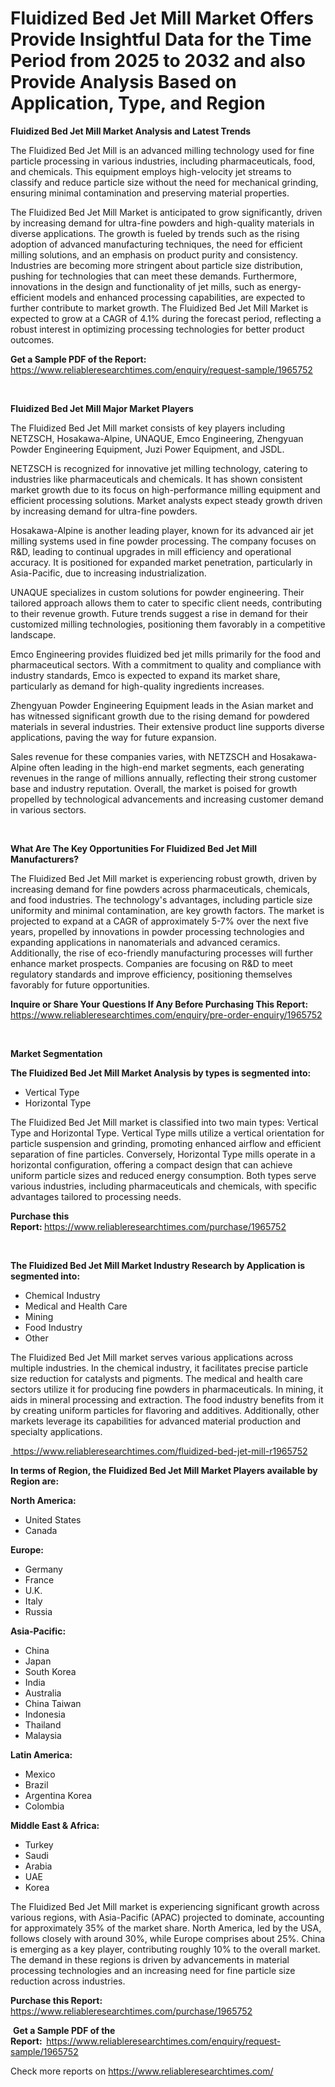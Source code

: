 <p><h1>Fluidized Bed Jet Mill Market Offers Provide Insightful Data for the Time Period from 2025 to 2032 and also Provide Analysis Based on Application, Type, and Region</h1></p><p><strong>Fluidized Bed Jet Mill Market Analysis and Latest Trends</strong></p>
<p><p>The Fluidized Bed Jet Mill is an advanced milling technology used for fine particle processing in various industries, including pharmaceuticals, food, and chemicals. This equipment employs high-velocity jet streams to classify and reduce particle size without the need for mechanical grinding, ensuring minimal contamination and preserving material properties.</p><p>The Fluidized Bed Jet Mill Market is anticipated to grow significantly, driven by increasing demand for ultra-fine powders and high-quality materials in diverse applications. The growth is fueled by trends such as the rising adoption of advanced manufacturing techniques, the need for efficient milling solutions, and an emphasis on product purity and consistency. Industries are becoming more stringent about particle size distribution, pushing for technologies that can meet these demands. Furthermore, innovations in the design and functionality of jet mills, such as energy-efficient models and enhanced processing capabilities, are expected to further contribute to market growth. The Fluidized Bed Jet Mill Market is expected to grow at a CAGR of 4.1% during the forecast period, reflecting a robust interest in optimizing processing technologies for better product outcomes.</p></p>
<p><strong>Get a Sample PDF of the Report:&nbsp;</strong> <a href="https://www.reliableresearchtimes.com/enquiry/request-sample/1965752?utm_campaign=2105&utm_medium=2&utm_source=Github&utm_content=ia&utm_term=22022025&utm_id=fluidized-bed-jet-mill">https://www.reliableresearchtimes.com/enquiry/request-sample/1965752</a></p>
<p>&nbsp;</p>
<p><strong>Fluidized Bed Jet Mill Major Market Players</strong></p>
<p><p>The Fluidized Bed Jet Mill market consists of key players including NETZSCH, Hosakawa-Alpine, UNAQUE, Emco Engineering, Zhengyuan Powder Engineering Equipment, Juzi Power Equipment, and JSDL. </p><p>NETZSCH is recognized for innovative jet milling technology, catering to industries like pharmaceuticals and chemicals. It has shown consistent market growth due to its focus on high-performance milling equipment and efficient processing solutions. Market analysts expect steady growth driven by increasing demand for ultra-fine powders.</p><p>Hosakawa-Alpine is another leading player, known for its advanced air jet milling systems used in fine powder processing. The company focuses on R&D, leading to continual upgrades in mill efficiency and operational accuracy. It is positioned for expanded market penetration, particularly in Asia-Pacific, due to increasing industrialization.</p><p>UNAQUE specializes in custom solutions for powder engineering. Their tailored approach allows them to cater to specific client needs, contributing to their revenue growth. Future trends suggest a rise in demand for their customized milling technologies, positioning them favorably in a competitive landscape.</p><p>Emco Engineering provides fluidized bed jet mills primarily for the food and pharmaceutical sectors. With a commitment to quality and compliance with industry standards, Emco is expected to expand its market share, particularly as demand for high-quality ingredients increases.</p><p>Zhengyuan Powder Engineering Equipment leads in the Asian market and has witnessed significant growth due to the rising demand for powdered materials in several industries. Their extensive product line supports diverse applications, paving the way for future expansion.</p><p>Sales revenue for these companies varies, with NETZSCH and Hosakawa-Alpine often leading in the high-end market segments, each generating revenues in the range of millions annually, reflecting their strong customer base and industry reputation. Overall, the market is poised for growth propelled by technological advancements and increasing customer demand in various sectors.</p></p>
<p>&nbsp;</p>
<p><strong>What Are The Key Opportunities For Fluidized Bed Jet Mill Manufacturers?</strong></p>
<p><p>The Fluidized Bed Jet Mill market is experiencing robust growth, driven by increasing demand for fine powders across pharmaceuticals, chemicals, and food industries. The technology's advantages, including particle size uniformity and minimal contamination, are key growth factors. The market is projected to expand at a CAGR of approximately 5-7% over the next five years, propelled by innovations in powder processing technologies and expanding applications in nanomaterials and advanced ceramics. Additionally, the rise of eco-friendly manufacturing processes will further enhance market prospects. Companies are focusing on R&D to meet regulatory standards and improve efficiency, positioning themselves favorably for future opportunities.</p></p>
<p><strong>Inquire or Share Your Questions If Any Before Purchasing This Report:</strong> <a href="https://www.reliableresearchtimes.com/enquiry/pre-order-enquiry/1965752?utm_campaign=2105&utm_medium=2&utm_source=Github&utm_content=ia&utm_term=22022025&utm_id=fluidized-bed-jet-mill">https://www.reliableresearchtimes.com/enquiry/pre-order-enquiry/1965752</a></p>
<p>&nbsp;</p>
<p><strong>Market Segmentation</strong></p>
<p><strong>The Fluidized Bed Jet Mill Market Analysis by types is segmented into:</strong></p>
<p><ul><li>Vertical Type</li><li>Horizontal Type</li></ul></p>
<p><p>The Fluidized Bed Jet Mill market is classified into two main types: Vertical Type and Horizontal Type. Vertical Type mills utilize a vertical orientation for particle suspension and grinding, promoting enhanced airflow and efficient separation of fine particles. Conversely, Horizontal Type mills operate in a horizontal configuration, offering a compact design that can achieve uniform particle sizes and reduced energy consumption. Both types serve various industries, including pharmaceuticals and chemicals, with specific advantages tailored to processing needs.</p></p>
<p><strong>Purchase this Report:&nbsp;</strong><a href="https://www.reliableresearchtimes.com/purchase/1965752?utm_campaign=2105&utm_medium=2&utm_source=Github&utm_content=ia&utm_term=22022025&utm_id=fluidized-bed-jet-mill">https://www.reliableresearchtimes.com/purchase/1965752</a></p>
<p>&nbsp;</p>
<p><strong>The Fluidized Bed Jet Mill Market Industry Research by Application is segmented into:</strong></p>
<p><ul><li>Chemical Industry</li><li>Medical and Health Care</li><li>Mining</li><li>Food Industry</li><li>Other</li></ul></p>
<p><p>The Fluidized Bed Jet Mill market serves various applications across multiple industries. In the chemical industry, it facilitates precise particle size reduction for catalysts and pigments. The medical and health care sectors utilize it for producing fine powders in pharmaceuticals. In mining, it aids in mineral processing and extraction. The food industry benefits from it by creating uniform particles for flavoring and additives. Additionally, other markets leverage its capabilities for advanced material production and specialty applications.</p></p>
<p><a href="https://www.reliableresearchtimes.com/fluidized-bed-jet-mill-r1965752?utm_campaign=2105&utm_medium=2&utm_source=Github&utm_content=ia&utm_term=22022025&utm_id=fluidized-bed-jet-mill">&nbsp;https://www.reliableresearchtimes.com/fluidized-bed-jet-mill-r1965752</a></p>
<p><strong>In terms of Region, the Fluidized Bed Jet Mill Market Players available by Region are:</strong></p>
<p>
    <p> <strong> North America: </strong>
        <ul>
            <li>United States</li>
            <li>Canada</li>
        </ul>
        </p> 
    <p> <strong> Europe: </strong>
        <ul>
            <li>Germany</li>
            <li>France</li>
            <li>U.K.</li>
            <li>Italy</li>
            <li>Russia</li>
        </ul>
        </p> 
    <p> <strong> Asia-Pacific: </strong>
        <ul>
            <li>China</li>
            <li>Japan</li>
            <li>South Korea</li>
            <li>India</li>
            <li>Australia</li>
            <li>China Taiwan</li>
            <li>Indonesia</li>
            <li>Thailand</li>
            <li>Malaysia</li>
        </ul>
        </p> 
    <p> <strong> Latin America: </strong>
        <ul>
            <li>Mexico</li>
            <li>Brazil</li>
            <li>Argentina Korea</li>
            <li>Colombia</li>
        </ul>
        </p> 
    <p> <strong> Middle East & Africa: </strong>
        <ul>
            <li>Turkey</li>
            <li>Saudi</li>
            <li>Arabia</li>
            <li>UAE</li>
            <li>Korea</li>
        </ul>
    </p>
    </p>
<p><p>The Fluidized Bed Jet Mill market is experiencing significant growth across various regions, with Asia-Pacific (APAC) projected to dominate, accounting for approximately 35% of the market share. North America, led by the USA, follows closely with around 30%, while Europe comprises about 25%. China is emerging as a key player, contributing roughly 10% to the overall market. The demand in these regions is driven by advancements in material processing technologies and an increasing need for fine particle size reduction across industries.</p></p>
<p><strong>Purchase this Report: </strong><a href="https://www.reliableresearchtimes.com/purchase/1965752?utm_campaign=2105&utm_medium=2&utm_source=Github&utm_content=ia&utm_term=22022025&utm_id=fluidized-bed-jet-mill">https://www.reliableresearchtimes.com/purchase/1965752</a></p>
<p>&nbsp;<strong>Get a Sample PDF of the Report:&nbsp;&nbsp;</strong><a href="https://www.reliableresearchtimes.com/enquiry/request-sample/1965752?utm_campaign=2105&utm_medium=2&utm_source=Github&utm_content=ia&utm_term=22022025&utm_id=fluidized-bed-jet-mill">https://www.reliableresearchtimes.com/enquiry/request-sample/1965752</a></p>
<p><strong></strong></p>
<p>Check more reports on <a href="https://www.reliableresearchtimes.com/?utm_campaign=2105&utm_medium=2&utm_source=Github&utm_content=ia&utm_term=22022025&utm_id=fluidized-bed-jet-mill">https://www.reliableresearchtimes.com/</a></p>